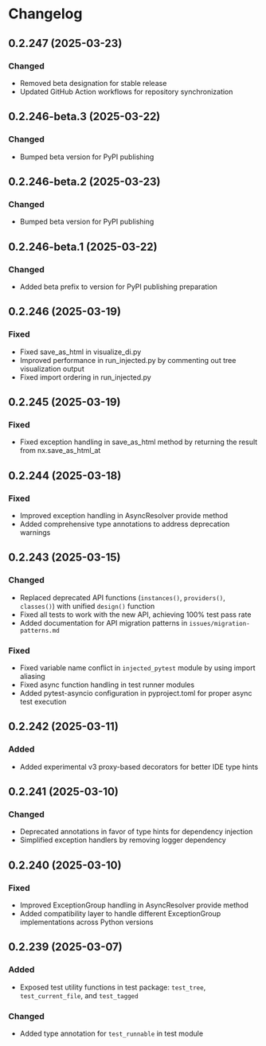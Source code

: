 # Changelog

## 0.2.247 (2025-03-23)

### Changed
- Removed beta designation for stable release
- Updated GitHub Action workflows for repository synchronization

## 0.2.246-beta.3 (2025-03-22)

### Changed
- Bumped beta version for PyPI publishing

## 0.2.246-beta.2 (2025-03-23)

### Changed
- Bumped beta version for PyPI publishing

## 0.2.246-beta.1 (2025-03-22)

### Changed
- Added beta prefix to version for PyPI publishing preparation

## 0.2.246 (2025-03-19)

### Fixed
- Fixed save_as_html in visualize_di.py
- Improved performance in run_injected.py by commenting out tree visualization output
- Fixed import ordering in run_injected.py

## 0.2.245 (2025-03-19)

### Fixed
- Fixed exception handling in save_as_html method by returning the result from nx.save_as_html_at

## 0.2.244 (2025-03-18)

### Fixed
- Improved exception handling in AsyncResolver provide method
- Added comprehensive type annotations to address deprecation warnings

## 0.2.243 (2025-03-15)

### Changed
- Replaced deprecated API functions (`instances()`, `providers()`, `classes()`) with unified `design()` function
- Fixed all tests to work with the new API, achieving 100% test pass rate
- Added documentation for API migration patterns in `issues/migration-patterns.md`

### Fixed
- Fixed variable name conflict in `injected_pytest` module by using import aliasing
- Fixed async function handling in test runner modules
- Added pytest-asyncio configuration in pyproject.toml for proper async test execution

## 0.2.242 (2025-03-11)

### Added
- Added experimental v3 proxy-based decorators for better IDE type hints

## 0.2.241 (2025-03-10)

### Changed
- Deprecated annotations in favor of type hints for dependency injection
- Simplified exception handlers by removing logger dependency

## 0.2.240 (2025-03-10)

### Fixed
- Improved ExceptionGroup handling in AsyncResolver provide method
- Added compatibility layer to handle different ExceptionGroup implementations across Python versions

## 0.2.239 (2025-03-07)

### Added
- Exposed test utility functions in test package: `test_tree`, `test_current_file`, and `test_tagged`

### Changed
- Added type annotation for `test_runnable` in test module
